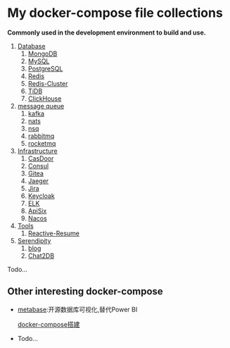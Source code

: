 # My docker-compose file collections

**Commonly used in the development environment to build and use.**



1. [Database](./01-DB)
   1. [MongoDB](./01-DB/MongoDB)
   2. [MySQL](./01-DB/MySQL)
   3. [PostgreSQL](./01-DB/PostgreSQL)
   4. [Redis](./01-DB/Redis)
   5. [Redis-Cluster](./01-DB/Redis-Cluster)
   6. [TiDB](./01-DB/TiDB)
   7. [ClickHouse](./01-DB/ClickHouse)
2. [message queue](./02-MQ)
   1. [kafka](./02-MQ/kafka)
   2. [nats](./02-MQ/nats)
   3. [nsq](./02-MQ/nsq)
   4. [rabbitmq](./02-MQ/rabbitmq)
   5. [rocketmq](./02-MQ/rocketmq)
3. [Infrastructure](./03-Infra)
   1. [CasDoor](./03-Infra/CasDoor)
   2. [Consul](./03-Infra/Consul)
   3. [Gitea](./03-Infra/Gitea)
   4. [Jaeger](./03-Infra/Jaeger)
   5. [Jira](./03-Infra/Jira)
   6. [Keycloak](./03-Infra/Keycloak)
   7. [ELK](./03-Infra/ELK)
   8. [ApiSix](./03-Infra/ApiSix)
   9. [Nacos](./03-Infra/Nacos)
4. [Tools](04-Tools)
   1. [Reactive-Resume](04-Tools/Reactive-Resume)
5. [Serendipity](./05-Serendipity)
   1. [blog](./05-Serendipity/blog)
   2. [Chat2DB](./05-Serendipity/Chat2DB)

Todo...





## Other interesting docker-compose

+ [metabase](https://github.com/metabase/metabase):开源数据库可视化,替代Power BI

  [docker-compose搭建](https://www.metabase.com/docs/latest/installation-and-operation/running-metabase-on-docker#use-docker-secrets-to-hide-sensitive-parameters)

+  Todo...
